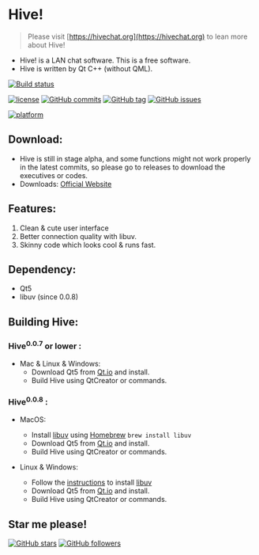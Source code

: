 # Hive!
> Please visit [https://hivechat.org](https://hivechat.org) to lean more about Hive!

* Hive! is a LAN chat software. This is a free software.
* Hive is written by Qt C++ (without QML).

[![Build status](https://img.shields.io/badge/build-passing-green.svg)](https://github.com/HiveChat/Hive-desktop/commits/master)
<!--[![Build status](https://img.shields.io/badge/build-failing-red.svg)](https://github.com/HiveChat/Hive-desktop/commits/master)-->
[![license](https://img.shields.io/github/license/HiveChat/Hive-desktop.svg)](https://github.com/HiveChat/Hive-desktop/blob/master/GPLv3.LICENSE)
[![GitHub commits](https://img.shields.io/github/commits-since/HiveChat/Hive-desktop/0.0.6.svg)](https://github.com/HiveChat/Hive-desktop/commits/master)
[![GitHub tag](https://img.shields.io/github/tag/HiveChat/Hive-desktop.svg)](https://github.com/HiveChat/Hive-desktop)
[![GitHub issues](https://img.shields.io/github/issues/HiveChat/Hive-desktop.svg)](https://github.com/HiveChat/Hive-desktop/issues)
<!--[![GitHub closed issues](https://img.shields.io/github/issues-closed/HiveChat/Hive-desktop.svg)](https://github.com/HiveChat/Hive-desktop/issues?q=is%3Aissue+is%3Aclosed)-->
[![platform](https://img.shields.io/badge/Platform-Linux%20%7C%20macOS%20%7C%20Windows-ff69b4.svg?style=flat)](http://doc.qt.io/qt-5/supported-platforms.html)
<!--[![GitHub contributors](https://img.shields.io/github/contributors/HiveChat/Hive-desktop.svg)](https://github.com/HiveChat/Hive-desktop/graphs/contributors)-->


## Download:
* Hive is still in stage alpha, and some functions might not work properly in the latest commits, so please go to releases to download the executives or codes. 
* Downloads: [Official Website](https://hivechat.org) 

## Features:
1. Clean & cute user interface
2. Better connection quality with libuv.
3. Skinny code which looks cool & runs fast.

## Dependency:
* Qt5
* libuv (since 0.0.8)

## Building Hive:
### Hive<sup>0.0.7</sup> or lower :
* Mac & Linux & Windows:
	* Download Qt5 from [Qt.io](https://qt.io) and install.
	* Build Hive using QtCreator or commands.

### Hive<sup>0.0.8</sup> :
* MacOS:
	* Install [libuv](https://github.com/libuv/libuv) using [Homebrew](https://brew.sh) `brew install libuv`
	* Download Qt5 from [Qt.io](https://qt.io) and install.
	* Build Hive using QtCreator or commands.

* Linux & Windows:
	* Follow the [instructions](https://github.com/libuv/libuv) to install [libuv](https://github.com/libuv/libuv)
	* Download Qt5 from [Qt.io](https://qt.io) and install.
	* Build Hive using QtCreator or commands.

## Star me please!
[![GitHub stars](https://img.shields.io/github/stars/HiveChat/Hive-desktop.svg?style=social&label=Star)](#)
[![GitHub followers](https://img.shields.io/github/followers/ultrasilicon.svg?style=social&label=Follow)](https://github.com/Ultrasilicon)






